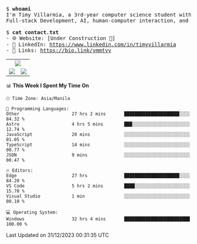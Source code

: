 <pre>
$ <strong>whoami</strong>
I'm Timy Villarmia, a 3rd-year computer science student with a wide range of interests 
Full-stack Development, AI, human-computer interaction, and everything in between.
  
$ <strong>cat contact.txt</strong>
- 🌐 Website: [Under Construction 🚧]
- 💼 LinkedIn: <a href="https://www.linkedin.com/in/timyvillarmia">https://www.linkedin.com/in/timyvillarmia</a>  
- 🔗 Links: <a href="https://bio.link/ymmtyy">https://bio.link/ymmtyy</a>  
</pre>

<table align="center" width="100%"> 
  <tr> 
    <td align="center" colspan="2"> 
     <img src="https://github-profile-summary-cards.vercel.app/api/cards/profile-details?username=TimyVillarmia&theme=dark"/>
    </td> 
  </tr> 
   <tr> 
    <td align="center"> 
       <img src="https://github-readme-stats.vercel.app/api?username=TimyVillarmia&show_icons=true&theme=dark" />
    </td> 
    <td align="center">
      <img src="https://github-readme-stats.vercel.app/api/top-langs/?username=TimyVillarmia&layout=compact&count_private=true&theme=dark"/>
    </td> 
   </tr> 
</table>

<!--START_SECTION:waka-->
📊 **This Week I Spent My Time On** 

```text
🕑︎ Time Zone: Asia/Manila

💬 Programming Languages: 
Other                    27 hrs 2 mins       █████████████████████░░░░   84.32 % 
Astro                    4 hrs 5 mins        ███░░░░░░░░░░░░░░░░░░░░░░   12.74 % 
JavaScript               20 mins             ░░░░░░░░░░░░░░░░░░░░░░░░░   01.05 % 
TypeScript               14 mins             ░░░░░░░░░░░░░░░░░░░░░░░░░   00.77 % 
JSON                     9 mins              ░░░░░░░░░░░░░░░░░░░░░░░░░   00.47 % 

🔥 Editors: 
Edge                     27 hrs              █████████████████████░░░░   84.20 % 
VS Code                  5 hrs 2 mins        ████░░░░░░░░░░░░░░░░░░░░░   15.70 % 
Visual Studio            1 min               ░░░░░░░░░░░░░░░░░░░░░░░░░   00.10 % 

💻 Operating System: 
Windows                  32 hrs 4 mins       █████████████████████████   100.00 % 
```


 Last Updated on 31/12/2023 00:31:35 UTC
<!--END_SECTION:waka--> 




                                                                                                           
                                                               
                                                                                                     

